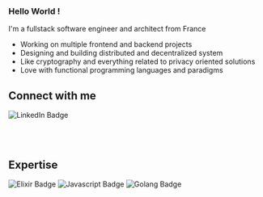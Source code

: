 ### Hello World !

I'm a fullstack software engineer and architect from France

- Working on multiple frontend and backend projects
- Designing and building distributed and decentralized system
- Like cryptography and everything related to privacy oriented solutions
- Love with functional programming languages and paradigms


## Connect with me

![LinkedIn Badge](https://img.shields.io/badge/linkedin-blue?style=for-the-badge&link=https%3A%2F%2Fwww.linkedin.com%2Fin%2Fsamuel-manzanera-277371120%2F)




<br>
<br>

## Expertise

![Elixir Badge](https://img.shields.io/badge/Elixir-purple?style=for-the-badge&logo=elixir)
![Javascript Badge](https://img.shields.io/badge/Javascript-grey?style=for-the-badge&logo=javascript)
![Golang Badge](https://img.shields.io/badge/Golang-lightblue?style=for-the-badge&logo=go&color=white)

<br>
<br>





